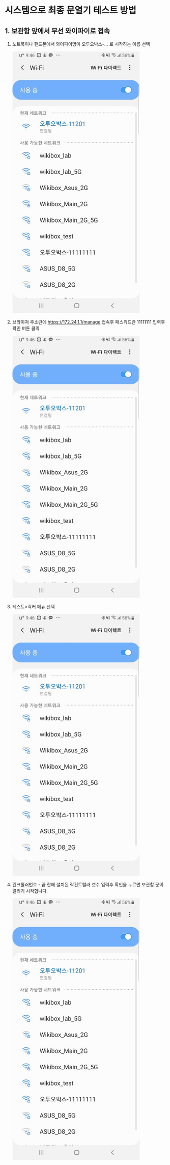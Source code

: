 
  # 시스템으로 최종 문열기  테스트 방법
## 1. 보관함 앞에서 무선 와이파이로 접속
  1. 노트북이나 핸드폰에서 와이파이명이  오투오박스-... 로 시작하는 이름 선택

        <img src="./images/locker_test1.jpeg"  width="400px">
  3. 브라이져 주소란에 https://172.24.1.1/manage 접속후 패스워드란 11111111 입력후 확인 버튼 클릭
  
        <img src="./images/locker_test1.jpeg"  width="400px">
  4. 테스트>락커 메뉴 선택

      <img src="./images/locker_test1.jpeg"  width="400px">
  5. 컨크롤러번호 - 끝 란에 설치된 락컨트럴러 갯수 입력후 확인을 누르면 보관함 문이 열리기 시작합니다.

      <img src="./images/locker_test1.jpeg"  width="400px">
  
